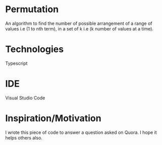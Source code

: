 # Permutation
An algorithm to find the number of possible arrangement of a range of values i.e (1 to nth term), in a set of k i.e (k number of values at a time). 

# Technologies
Typescript

# IDE
Visual Studio Code

# Inspiration/Motivation
I wrote this piece of code to answer a question asked on Quora.
I hope it helps others also.
